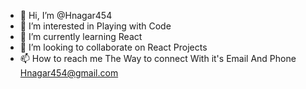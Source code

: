 - 👋 Hi, I’m @Hnagar454
- 👀 I’m interested in Playing with Code
- 🌱 I’m currently learning React 
- 💞️ I’m looking to collaborate on React Projects 
- 📫 How to reach me  The Way to connect With it's Email And Phone Hnagar454@gmail.com

<!---
Hnagar454/Hnagar454 is a ✨ special ✨ repository because its `README.md` (this file) appears on your GitHub profile.
You can click the Preview link to take a look at your changes.
--->
